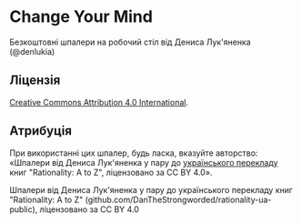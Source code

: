 # Change Your Mind

Безкоштовні шпалери на робочий стіл від Дениса Лук'яненка (@denlukia)

## Ліцензія

[Creative Commons Attribution 4.0 International](https://creativecommons.org/licenses/by/4.0/).

## Атрибуція

При використанні цих шпалер, будь ласка, вказуйте авторство: «Шпалери від Дениса Лук'яненка у пару до [українського перекладу](github.com/DanTheStrongworded/rationality-ua-public) книг "Rationality: A to Z", ліцензовано за CC BY 4.0».

Шпалери від Дениса Лук'яненка у пару до українського перекладу книг "Rationality: A to Z" (github.com/DanTheStrongworded/rationality-ua-public), ліцензовано за CC BY 4.0
